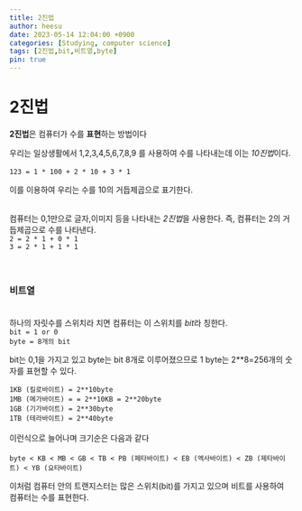 ```yaml
---
title: 2진법
author: heesu
date: 2023-05-14 12:04:00 +0900
categories: [Studying, computer science]
tags: [2진법,bit,비트열,byte]
pin: true
---
```

# 2진법
 **2진법**은 컴퓨터가 수를 **표현**하는 방법이다 <br>

우리는 일상생활에서 1,2,3,4,5,6,7,8,9 를 사용하여 수를 나타내는데 이는 *10진법*이다.<br><br>
`123 = 1 * 100 + 2 * 10 + 3 * 1`

이를 이용하여 우리는 수를 10의 거듭제곱으로 표기한다.<br><br>


컴퓨터는 0,1만으로 글자,이미지 등을 나타내는 *2진법*을 사용한다. 즉, 컴퓨터는 2의 거듭제곱으로 수를 나타낸다.<br>
`2 = 2 * 1 + 0 * 1`<br>
`3 = 2 * 1 + 1 * 1`<br>
<br><br>
### 비트열<br><br>

하나의 자릿수를 스위치라 치면 컴퓨터는 이 스위치를 *bit*라 칭한다.<br>
`bit = 1 or 0`<br>
`byte = 8개의 bit`<br>

bit는 0,1을 가지고 있고 byte는 bit 8개로 이루어졌으므로 1 byte는 2**8=256개의 숫자를 표현할 수 있다.<br>

`1KB (킬로바이트) = 2**10byte`<br>
`1MB (메가바이트) = = 2**10KB = 2**20byte`<br>
`1GB (기가바이트) = 2**30byte`<br>
`1TB (테라바이트) = 2**40byte`<br><br>
이런식으로 늘어나며 크기순은 다음과 같다<br><br>
`byte < KB < MB < GB < TB < PB (페타바이트) < EB (엑사바이트) < ZB (제타바이트) < YB (요타바이트)`<br>

이처럼 컴퓨터 안의 트랜지스터는 많은 스위치(bit)를 가지고 있으며 비트를 사용하여 컴퓨터는 수를 표현한다.



